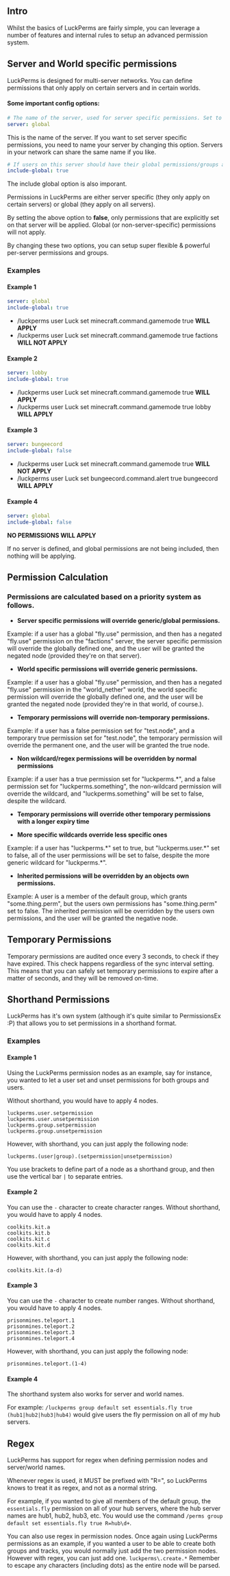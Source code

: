 ## Intro
Whilst the basics of LuckPerms are fairly simple, you can leverage a number of features and internal rules to setup an advanced permission system.

## Server and World specific permissions
LuckPerms is designed for multi-server networks. You can define permissions that only apply on certain servers and in certain worlds.

#### Some important config options:
```yml
# The name of the server, used for server specific permissions. Set to 'global' to disable.
server: global
```
This is the name of the server. If you want to set server specific permissions, you need to name your server by changing this option. Servers in your network can share the same name if you like.

```yml
# If users on this server should have their global permissions/groups applied.
include-global: true
```
The include global option is also imporant.

Permissions in LuckPerms are either server specific (they only apply on certain servers) or global (they apply on all servers). 

By setting the above option to **false**, only permissions that are explicitly set on that server will be applied. Global (or non-server-specific) permissions will not apply.

By changing these two options, you can setup super flexible & powerful per-server permissions and groups.

### Examples
#### Example 1
```yml
server: global
include-global: true
```
* /luckperms user Luck set minecraft.command.gamemode true **WILL APPLY**
* /luckperms user Luck set minecraft.command.gamemode true factions **WILL NOT APPLY**

#### Example 2
```yml
server: lobby
include-global: true
```
* /luckperms user Luck set minecraft.command.gamemode true **WILL APPLY**
* /luckperms user Luck set minecraft.command.gamemode true lobby **WILL APPLY**

#### Example 3
```yml
server: bungeecord
include-global: false
```
* /luckperms user Luck set minecraft.command.gamemode true **WILL NOT APPLY**
* /luckperms user Luck set bungeecord.command.alert true bungeecord **WILL APPLY**

#### Example 4
```yml
server: global
include-global: false
```
**NO PERMISSIONS WILL APPLY**

If no server is defined, and global permissions are not being included, then nothing will be applying.

## Permission Calculation
### Permissions are calculated based on a priority system as follows.

* **Server specific permissions will override generic/global permissions.**

Example: if a user has a global "fly.use" permission, and then has a negated "fly.use" permission on the "factions" server, the server specific permission will override the globally defined one, and the user will be granted the negated node (provided they're on that server).

* **World specific permissions will override generic permissions.**

Example: if a user has a global "fly.use" permission, and then has a negated "fly.use" permission in the "world_nether" world, the world specific permission will override the globally defined one, and the user will be granted the negated node (provided they're in that world, of course.).

* **Temporary permissions will override non-temporary permissions.**

Example: if a user has a false permission set for "test.node", and a temporary true permission set for "test.node", the temporary permission will override the permanent one, and the user will be granted the true node.

* **Non wildcard/regex permissions will be overridden by normal permissions**

Example: if a user has a true permission set for "luckperms.\*", and a false permission set for "luckperms.something", the non-wildcard permission will override the wildcard, and "luckperms.something" will be set to false, despite the wildcard.

* **Temporary permissions will override other temporary permissions with a longer expiry time**


* **More specific wildcards override less specific ones**

Example: if a user has "luckperms.\*" set to true, but "luckperms.user.\*" set to false, all of the user permissions will be set to false, despite the more generic wildcard for "luckperms.*".

* **Inherited permissions will be overridden by an objects own permissions.**

Example: A user is a member of the default group, which grants "some.thing.perm", but the users own permissions has "some.thing.perm" set to false. The inherited permission will be overridden by the users own permissions, and the user will be granted the negative node.

## Temporary Permissions
Temporary permissions are audited once every 3 seconds, to check if they have expired. This check happens regardless of the sync interval setting. This means that you can safely set temporary permissions to expire after a matter of seconds, and they will be removed on-time.

## Shorthand Permissions
LuckPerms has it's own system (although it's quite similar to PermissionsEx :P) that allows you to set permissions in a shorthand format.

### Examples
#### Example 1
Using the LuckPerms permission nodes as an example, say for instance, you wanted to let a user set and unset permissions for both groups and users.

Without shorthand, you would have to apply 4 nodes.
```
luckperms.user.setpermission
luckperms.user.unsetpermission
luckperms.group.setpermission
luckperms.group.unsetpermission
```
However, with shorthand, you can just apply the following node:

`luckperms.(user|group).(setpermission|unsetpermission)`

You use brackets to define part of a node as a shorthand group, and then use the vertical bar `|` to separate entries.

#### Example 2
You can use the `-` character to create character ranges.
Without shorthand, you would have to apply 4 nodes.
```
coolkits.kit.a
coolkits.kit.b
coolkits.kit.c
coolkits.kit.d
```
However, with shorthand, you can just apply the following node:

`coolkits.kit.(a-d)`

#### Example 3
You can use the `-` character to create number ranges.
Without shorthand, you would have to apply 4 nodes.
```
prisonmines.teleport.1
prisonmines.teleport.2
prisonmines.teleport.3
prisonmines.teleport.4
```
However, with shorthand, you can just apply the following node:

`prisonmines.teleport.(1-4)`

#### Example 4
The shorthand system also works for server and world names.

For example:
`/luckperms group default set essentials.fly true (hub1|hub2|hub3|hub4)`
would give users the fly permission on all of my hub servers.

## Regex
LuckPerms has support for regex when defining permission nodes and server/world names.

Whenever regex is used, it MUST be prefixed with "R=", so LuckPerms knows to treat it as regex, and not as a normal string.

For example, if you wanted to give all members of the default group, the `essentials.fly` permission on all of your hub servers, where the hub server names are hub1, hub2, hub3, etc.
You would use the command `/perms group default set essentials.fly true R=hub\d+`.

You can also use regex in permission nodes.
Once again using LuckPerms permissions as an example, if you wanted a user to be able to create both groups and tracks, you would normally just add the two permission nodes. However with regex, you can just add one. `luckperms\.create.*` Remember to escape any characters (including dots) as the entire node will be parsed.
